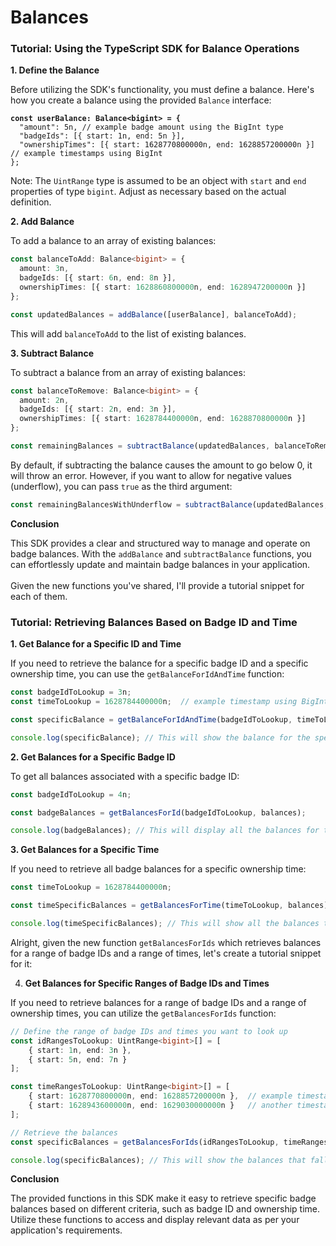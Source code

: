 # Balances

### Tutorial: Using the TypeScript SDK for Balance Operations

**1. Define the Balance**

Before utilizing the SDK's functionality, you must define a balance. Here's how you create a balance using the provided `Balance` interface:

<pre class="language-typescript"><code class="lang-typescript"><strong>const userBalance: Balance&#x3C;bigint> = {
</strong>  "amount": 5n, // example badge amount using the BigInt type
  "badgeIds": [{ start: 1n, end: 5n }],
  "ownershipTimes": [{ start: 1628770800000n, end: 1628857200000n }] // example timestamps using BigInt
};
</code></pre>

Note: The `UintRange` type is assumed to be an object with `start` and `end` properties of type `bigint`. Adjust as necessary based on the actual definition.

**2. Add Balance**

To add a balance to an array of existing balances:

```typescript
const balanceToAdd: Balance<bigint> = {
  amount: 3n,
  badgeIds: [{ start: 6n, end: 8n }],
  ownershipTimes: [{ start: 1628860800000n, end: 1628947200000n }]
};

const updatedBalances = addBalance([userBalance], balanceToAdd);
```

This will add `balanceToAdd` to the list of existing balances.

**3. Subtract Balance**

To subtract a balance from an array of existing balances:

```typescript
const balanceToRemove: Balance<bigint> = {
  amount: 2n,
  badgeIds: [{ start: 2n, end: 3n }],
  ownershipTimes: [{ start: 1628784400000n, end: 1628870800000n }]
};

const remainingBalances = subtractBalance(updatedBalances, balanceToRemove);
```

By default, if subtracting the balance causes the amount to go below 0, it will throw an error. However, if you want to allow for negative values (underflow), you can pass `true` as the third argument:

```typescript
const remainingBalancesWithUnderflow = subtractBalance(updatedBalances, balanceToRemove, true);
```

**Conclusion**

This SDK provides a clear and structured way to manage and operate on badge balances. With the `addBalance` and `subtractBalance` functions, you can effortlessly update and maintain badge balances in your application.\
\
Given the new functions you've shared, I'll provide a tutorial snippet for each of them.

### Tutorial: Retrieving Balances Based on Badge ID and Time

**1. Get Balance for a Specific ID and Time**

If you need to retrieve the balance for a specific badge ID and a specific ownership time, you can use the `getBalanceForIdAndTime` function:

```typescript
const badgeIdToLookup = 3n;
const timeToLookup = 1628784400000n;  // example timestamp using BigInt

const specificBalance = getBalanceForIdAndTime(badgeIdToLookup, timeToLookup, balances);

console.log(specificBalance); // This will show the balance for the specified badge ID and time, if found.
```

**2. Get Balances for a Specific Badge ID**

To get all balances associated with a specific badge ID:

```typescript
const badgeIdToLookup = 4n;

const badgeBalances = getBalancesForId(badgeIdToLookup, balances);

console.log(badgeBalances); // This will display all the balances for the given badge ID.
```

**3. Get Balances for a Specific Time**

If you need to retrieve all badge balances for a specific ownership time:

```typescript
const timeToLookup = 1628784400000n;

const timeSpecificBalances = getBalancesForTime(timeToLookup, balances);

console.log(timeSpecificBalances); // This will show all the balances that have the specified ownership time.
```



Alright, given the new function `getBalancesForIds` which retrieves balances for a range of badge IDs and a range of times, let's create a tutorial snippet for it:

4. **Get Balances for Specific Ranges of Badge IDs and Times**

If you need to retrieve balances for a range of badge IDs and a range of ownership times, you can utilize the `getBalancesForIds` function:

```typescript
// Define the range of badge IDs and times you want to look up
const idRangesToLookup: UintRange<bigint>[] = [
    { start: 1n, end: 3n },
    { start: 5n, end: 7n }
];

const timeRangesToLookup: UintRange<bigint>[] = [
    { start: 1628770800000n, end: 1628857200000n },  // example timestamp range using BigInt
    { start: 1628943600000n, end: 1629030000000n }   // another timestamp range
];

// Retrieve the balances
const specificBalances = getBalancesForIds(idRangesToLookup, timeRangesToLookup, balances);

console.log(specificBalances); // This will show the balances that fall within the specified badge ID ranges and time ranges.
```

**Conclusion**

The provided functions in this SDK make it easy to retrieve specific badge balances based on different criteria, such as badge ID and ownership time. Utilize these functions to access and display relevant data as per your application's requirements.
